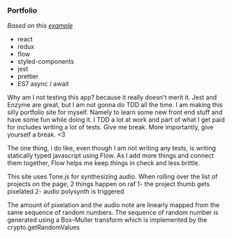 ### Portfolio

*Based on this [example](https://github.com/sleexyz/flow-react-redux-example)*
- react
- redux
- flow
- styled-components
- jest
- prettier
- ES7 async / await

Why am I not testing this app? because it really doesn't merit it.
Jest and Enzyme are great, but I am not gonna do TDD all the time.
I am making this silly portfolio site for myself. 
Namely to learn some new front end stuff and have some fun while doing it.
I TDD a lot at work and part of what I get paid for includes writing a lot of tests. 
Give me break. More importantly, give yourself a break. <3

The one thing, i do like, even though I am not writing any tests, is writing statically typed javascript using Flow.
As I add more things and connect them together, Flow helps me keep things in check and less brittle.

This site uses Tone.js for synthesizing audio. When rolling over the list of projects on the page, 
2 things happen on raf
1- the project thumb gets pixelated
2- audio polysynth is triggered

The amount of pixelation and the audio note are linearly mapped from the same sequence of random numbers.
The sequence of random number is generated using a Box–Muller transform which is implemented by the crypto.getRandomValues

 
